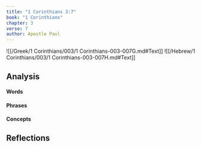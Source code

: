 ```yaml
---
title: "1 Corinthians 3:7"
book: "1 Corinthians"
chapter: 3
verse: 7
author: Apostle Paul
---
```

![[/Greek/1 Corinthians/003/1 Corinthians-003-007G.md#Text]]
![[/Hebrew/1 Corinthians/003/1 Corinthians-003-007H.md#Text]]

## Analysis

#### Words

#### Phrases

#### Concepts

## Reflections
